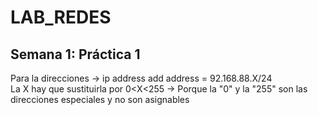 # LAB_REDES
## Semana 1: Práctica 1
Para la direcciones -> ip address add address = 92.168.88.X/24  
La X hay que sustituirla por 0<X<255 -> Porque la "0" y la "255" son las direcciones especiales y no son asignables
